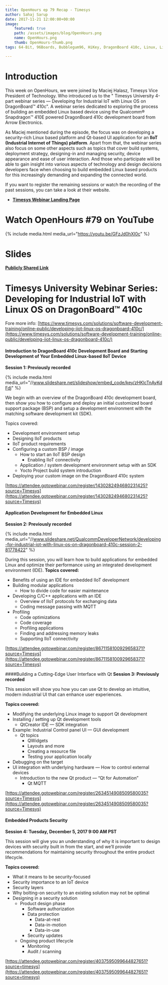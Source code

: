 ```yaml
---
title: OpenHours ep 79 Recap - Timesys
author: Sahaj Sarup
date: 2017-11-21 12:00:00+00:00
image:
    featured: true
    path: /assets/images/blog/OpenHours.png
    name: OpenHours.png
    thumb: OpenHours-thumb.png
tags: 64-Bit, 96Boards, Bubblegum96, HiKey, DragonBoard 410c, Linux, Linaro, ARM, SBC, Single Board Computer, AOSP, Android, Red Hat, Redhat, fedora, Open Source, deep learning, robert wolff, tensorflow, i.mx7, meerkat, NXP, qualcomm, technology, computer, community, Timesys, Maciej Halasz, IIoT

---
```


# Introduction

This week on OpenHours, we were joined by Maciej Halasz, Timesys Vice President of Technology. Who introduced us to the " Timesys University 4-part webinar series — Developing for Industrial IoT with Linux OS on DragonBoard™ 410c". A webinar series dedicated to exploring the process of building an embedded Linux based device using the Qualcomm® Snapdragon™ 410E powered DragonBoard 410c development board from Arrow Electronics.

As Maciej mentioned during the episode, the focus was on developing a security-rich Linux based platform and Qt-based UI application for an **IIoT (Industrial Internet of Things) platform**. Apart from that, the webinar series also focus on some other aspects such as topics that cover build systems, deployment strategy, designing-in and managing security, device appearance and ease of user interaction. And those who participate will be able to gain insight into various aspects of technology and design decisions developers face when choosing to build embedded Linux based products for this increasingly demanding and expanding the connected world.

If you want to register the remaining sessions or watch the recording of the past sessions, you can take a look at their website.

- **[Timesys Webinar Landing Page](https://www.timesys.com/solutions/software-development-training/online-public/developing-iiot-linux-os-dragonboard-410c/)**

# Watch OpenHours #79 on YouTube

{% include media.html media_url="https://youtu.be/GFzJd0hXI0c" %}

# Slides

[**Publicly Shared Link**](https://drive.google.com/file/d/12urgUSDKl4eCdfMm7QfEmrL_sSnhzTiP/view?usp=sharing)

# Timesys University Webinar Series: Developing for Industrial IoT with Linux OS on DragonBoard™ 410c
Fore more info: [https://www.timesys.com/solutions/software-development-training/online-public/developing-iiot-linux-os-dragonboard-410c/](https://www.timesys.com/solutions/software-development-training/online-public/developing-iiot-linux-os-dragonboard-410c/)


#### Introduction to DragonBoard 410c Development Board and Starting Development of Your Embedded Linux-based IIoT Device
**Session 1: Previously recorded**

{% include media.html media_url="//www.slideshare.net/slideshow/embed_code/key/zHKlcTnAyKdFdj" %}

We begin with an overview of the DragonBoard 410c development board, then show you how to configure and deploy an initial customized board support package (BSP) and setup a development environment with the matching software development kit (SDK).

Topics covered:

- Development environment setup
- Designing IIoT products
- IIoT product requirements
- Configuring a custom BSP / image
	- How to start an IIoT BSP design
		- Enabling IIoT connectivity
	- Application / system development environment setup with an SDK
	- Yocto Project build system introduction
- Deploying your custom image on the DragonBoard 410c system

[https://attendee.gotowebinar.com/register/1430282494680231425?source=Timesys](https://attendee.gotowebinar.com/register/1430282494680231425?source=Timesys)

#### Application Development for Embedded Linux
**Session 2: Previously recorded**

{% include media.html media_url="//www.slideshare.net/QualcommDeveloperNetwork/developing-for-industrial-iot-with-linux-os-on-dragonboard-410c-session-2-81778422" %}

During this session, you will learn how to build applications for embedded Linux and optimize their performance using an integrated development environment (IDE).
**Topics covered:**

- Benefits of using an IDE for embedded IIoT development
- Building modular applications
	- How to divide code for easier maintenance
- Developing C/C++ applications with an IDE
	- Overview of IIoT protocols for exchanging data
	- Coding message passing with MQTT
- Profiling
	- Code optimizations
	- Code coverage
	- Profiling applications
	- Finding and addressing memory leaks
	- Supporting IIoT connectivity

[https://attendee.gotowebinar.com/register/8671158100929658371?source=Timesys](https://attendee.gotowebinar.com/register/8671158100929658371?source=Timesys)


####Building a Cutting-Edge User Interface with Qt
**Session 3: Previously recorded**

This session will show you how you can use Qt to develop an intuitive, modern industrial UI that can enhance user experiences.

**Topics covered:**

- Modifying the underlying Linux image to support Qt development
- Installing / setting up Qt development tools
	- QtCreator IDE — SDK integration
- Example: Industrial Control panel UI — GUI development
	- Qt topics
		- QWidgets
		- Layouts and more
		- Creating a resource file
		- Testing your application locally
- Debugging on the target
- UI integration with underlying hardware — How to control external devices
	- Introduction to the new Qt product — “Qt for Automation”
		- Qt MQTT

[https://attendee.gotowebinar.com/register/2634514908509580035?source=Timesys](https://attendee.gotowebinar.com/register/2634514908509580035?source=Timesys)


#### Embedded Products Security
**Session 4: Tuesday, December 5, 2017 9:00 AM PST**

This session will give you an understanding of why it is important to design devices with security built in from the start, and we’ll provide recommendations for maintaining security throughout the entire product lifecycle.

**Topics covered:**

- What it means to be security-focused
- Security importance to an IoT device
- Security layers
- Why bolting-on security to an existing solution may not be optimal
- Designing in a security solution
	- Product design phase
		- Software authorization
		- Data protection
			- Data-at-rest
			- Data-in-motion
			- Data-in-use
		- Security updates
	- Ongoing product lifecycle
		- Monitoring
		- Audit / scanning

[https://attendee.gotowebinar.com/register/4037595099644827651?source=timesys](https://attendee.gotowebinar.com/register/4037595099644827651?source=timesys)